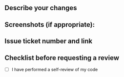 ## Describe your changes

## Screenshots (if appropriate):

## Issue ticket number and link

## Checklist before requesting a review
- [ ] I have performed a self-review of my code